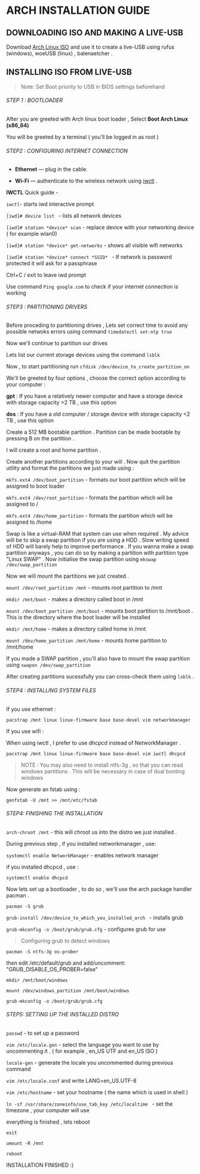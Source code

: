 # ARCH INSTALLATION GUIDE



## DOWNLOADING ISO AND MAKING A LIVE-USB

Download [Arch Linux ISO](https://archlinux.org/download/) and use it to create a live-USB using rufus (windows), woeUSB (linux) , balenaetcher .



## INSTALLING ISO FROM LIVE-USB 

> Note: Set Boot priority to USB in BIOS settings beforehand 



###### STEP 1 : BOOTLOADER

After you are greeted with Arch linux boot loader , Select **Boot Arch Linux (x86_64)**

You will be greeted by a terminal ( you'll be logged in as root )



###### STEP2 : CONFIGURING INTERNET CONNECTION 

- **Ethernet** — plug in the cable.

- **Wi-Fi** — authenticate to the wireless network using [iwctl](https://wiki.archlinux.org/title/Iwctl) .

**IWCTL** Quick guide  -

`iwctl`- starts iwd interactive prompt 

`[iwd]# device list ` - lists all network devices

`[iwd]# station *device* scan` - replace device with your networking device ( for example wlan0)

`[iwd]# station *device* get-networks` - shows all visible wifi networks 

`[iwd]# station *device* connect *SSID* ` - If network is password protected it will ask for a passphrase 

Ctrl+C / exit to leave iwd prompt 

Use command `Ping google.com` to check if your internet connection is working 



###### STEP3 : PARTITIONING DRIVERS 
Before proceding to partitioning drives , Lets set correct time to avoid any possible netwoks errors using command `timedatectl set-ntp true`

Now we'll continue to partition our drives

Lets list our current storage devices using the command `lsblk`

Now , to start partitioning run `cfdisk /dev/device_to_create_partition_on`

We'll be greeted by four options , choose the correct option according to your computer :

**gpt** : If you have a relatively newer computer and have a storage device with storage capacity >2 TB , use this option 

**dos** : If you have a old computer / storage device with storage capacity <2 TB , use this option 

Create a 512 MB bootable partition . Partition can be made bootable by pressing B on the partition . 

I will create a root and home partition .

Create another partitions according to your will . Now quit the partition utility and format the partitions we just made using :

`mkfs.ext4 /dev/boot_partition` - formats our boot partition which will be assigned to boot loader

`mkfs.ext4 /dev/root_partition` - formats the partition which will be assigned to / 

`mkfs.ext4 /dev/home_partition` - formats the partition which will be assigned to /home
 
 Swap is like a virtual-RAM that system can use when required . My advice will be to skip a swap partition if you are using a HDD . Slow writing speed of HDD will barely help to improve performance . If you wanna make a swap partition anyways , you can do so by making a partition with partition type "Linux SWAP" . Now initialise the swap partition using `mkswap /dev/swap_partition`
 
 Now we will mount the partitions we just created . 

`mount /dev/root_partition /mnt` - mounts root partition to /mnt 

`mkdir /mnt/boot` - makes a directory called boot in /mnt 

`mount /dev/boot_partition /mnt/boot` - mounts boot partition to /mnt/boot . This is the directory where the boot loader will be installed 

`mkdir /mnt/home` - makes a directory called home in /mnt 

`mount /dev/home_partition /mnt/home` - mounts home partition to /mnt/home

If you made a SWAP partition , you'll also have to mount the swap partition using `swapon /dev/swap_partition`

After creating partitions sucessfully you can cross-check them using `lsblk` .



###### STEP4 : INSTALLING SYSTEM FILES 

If you use ethernet :

`pacstrap /mnt linux linux-firmware base base-devel vim networkmanager `

If you use wifi :

When using iwctl , I prefer to use dhcpcd instead of NetworkManager . 

`pacstrap /mnt linux linux-firmware base base-devel vim iwctl dhcpcd `

> NOTE : You may also need to install ntfs-3g , so that you can read windows partitions . This will be necessary in case of dual booting windows 

Now generate an fstab using :

`genfstab -U /mnt >> /mnt/etc/fstab`

###### STEP4: FINISHING THE INSTALLATION

`arch-chroot /mnt` - this will chroot us into the distro we just installed .

During previous step , if you installed networkmanager , use:

`systemctl enable NetworkManager` - enables network manager 

if you installed dhcpcd , use :

`systemctl enable dhcpcd`

Now lets set up a bootloader , to do so , we'll use the arch package handler pacman . 

`pacman -S grub `

`grub-install /dev/device_to_which_you_installed_arch ` - installs grub 

`grub-mkconfig -o /boot/grub/grub.cfg` - configures grub for use

> Configuring grub to detect windows 

`pacman -S ntfs-3g os-prober`  

then edit /etc/default/grub and add/uncomment: "GRUB_DISABLE_OS_PROBER=false"

`mkdir /mnt/boot/windows`

`mount /dev/windows_partition /mnt/boot/windows `

`grub-mkconfig -o /boot/grub/grub.cfg`

###### STEP5: SETTING UP THE INSTALLED DISTRO 

`passwd` - to set up  a password

`vim /etc/locale.gen` - select the language you want to use by uncommenting it . ( for example , en_US UTF and en_US ISO )

`locale-gen` - generate the locale you uncommented during previous command 

`vim /etc/locale.conf` and write LANG=en_US.UTF-8

`vim /etc/hostname` - set your hostname ( the name which is used in shell )

`ln -sf /usr/share/zoneinfo/use_tab_key /etc/localtime ` - set the timezone , your computer will use 

everything is finished , lets reboot 

`exit`

`umount -R /mnt`

 `reboot`
 
 INSTALLATION FINISHED :)
